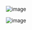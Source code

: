 ![image](https://user-images.githubusercontent.com/49461207/177481234-b58c464a-c580-48dd-a0a0-be5ed0c70b6e.png)  
  
![image](https://user-images.githubusercontent.com/49461207/177481303-cddf5ee8-7e7e-4d99-9255-3b8cfceb6e20.png)
